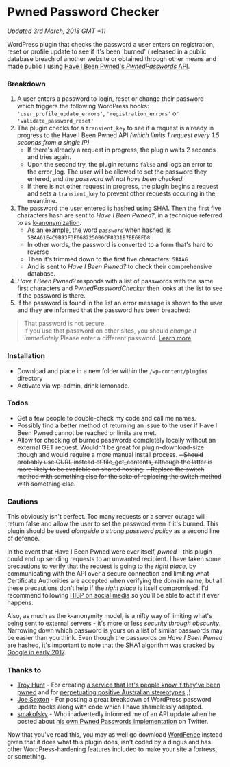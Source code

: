 
# Pwned Password Checker

_Updated 3rd March, 2018 GMT +11_

WordPress plugin that checks the password a user enters on registration, reset or profile update to see if it's been 'burned' ( released in a public database breach of another website or obtained through other means and made public ) using [Have I Been Pwned's _PwnedPasswords_ API](https://haveibeenpwned.com/API/v2).

### Breakdown
1. A user enters a password to login, reset or change their password - which triggers the following WordPress hooks: `'user_profile_update_errors'`, `'registration_errors'` or `'validate_password_reset'`
2. The plugin checks for a `transient_key` to see if a request is already in progress to the Have I Been Pwned API _(which limits 1 request every 1.5 seconds from a single IP)_
   * If there's already a request in progress, the plugin waits 2 seconds and tries again.
   * Upon the second try, the plugin returns `false` and logs an error to the error_log. The user will be allowed to set the password they entered, and _the password will not have been checked._
   * If there is not other request in progress, the plugin begins a request and sets a `transient_key` to prevent other requests occuring in the meantime.
3. The password the user entered is hashed using SHA1. Then the first five characters hash are sent to _Have I Been Pwned?_, in a technique referred to as [k-anonymization](https://en.wikipedia.org/wiki/K-anonymity).
   * As an example, the word _`password`_ when hashed, is `5BAA61E4C9B93F3F0682250B6CF8331B7EE68FD8`
   * In other words, the password is converted to a form that's hard to reverse
   * Then it's trimmed down to the first five characters: `5BAA6`
   * And is sent to _Have I Been Pwned?_ to check their comprehensive database.
5. _Have I Been Pwned?_ responds with a list of passwords with the same first characters and _PwnedPasswordChecker_ then looks at the list to see if the password is there.
6. If the password is found in the list an error message is shown to the user and they are informed that the password has been breached:

>That password is not secure.  
If you use that password on other sites,
you should _change it immediately_
Please enter a different password.
[Learn more](https://haveibeenpwned.com/Passwords)

### Installation
- Download and place in a new folder within the `/wp-content/plugins` directory
- Activate via wp-admin, drink lemonade.

### Todos
 - Get a few people to double-check my code and call me names.
 - Possibly find a better method of returning an issue to the user if Have I Been Pwned cannot be reached or limits are met.
 - Allow for checking of burned passwords completely locally without an external GET request.  Wouldn't be great for plugin-download-size though and would require a more manual install process.
 ~~- Should probably use CURL instead of file_get_contents, although the latter is more likely to be available on shared hosting.~~
 ~~- Replace the switch method with something else for the sake of replacing the switch method with something else.~~

### Cautions
This obviously isn't perfect. Too many requests or a server outage will return false and allow the user to set the password even if it's burned. This plugin should be used _alongside a strong password policy_ as a second line of defence.

In the event that Have I Been Pwned were ever itself, _pwned_ - this plugin could end up sending requests to an unwanted recipient. I have taken some precautions to verify that the request is going to the _right place_, by communicating with the API over a secure connection and limiting what Certificate Authorities are accepted when verifying the domain name, but all these precautions don't help if the _right place_ is itself compromised. I'd recommend following [HIBP on social media](https://twitter.com/haveibeenpwned) so you'll be able to act if it ever happens.

Also, as much as the k-anonymity model, is a nifty way of limiting what's being sent to external servers - it's more or less _security through obscurity_. Narrowing down which password is yours on a list of similar passwords may be easier than you think. Even though the passwords on _Have I Been Pwned_ are hashed, it's important to note that the SHA1 algorithm was [cracked by Google in early 2017](https://www.theverge.com/2017/2/23/14712118/google-sha1-collision-broken-web-encryption-shattered).

### Thanks to
* [Troy Hunt](https://www.troyhunt.com/) - For creating [a service that let's people know if they've been pwned](https://haveibeenpwned.com) and for [perpetuating positive Australian stereotypes](https://www.youtube.com/watch?v=WbyN8CiM2rQ) ;)
* [Joe Sexton](http://www.webtipblog.com/force-password-complexity-requirements-wordpress/) - For posting a great breakdown of WordPress password update hooks along with code which I have shamelessly adapted.
* [smakofsky](https://github.com/smakofsky/) - Who inadvertedly informed me of an API update when he posted about [his own Pwned Passwords implementation](https://github.com/smakofsky/pwndpwd/) on Twitter.

Now that you've read this, you may as well go download [WordFence](https://www.wordfence.com/) instead given that it does what this plugin does, isn't coded by a dingus and has other WordPress-hardening features included to make your site a fortress, or something.
